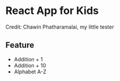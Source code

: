 # React App for Kids
Credit: Chawin Phatharamalai, my little tester
## Feature
- Addition + 1
- Addition + 10
- Alphabet A-Z